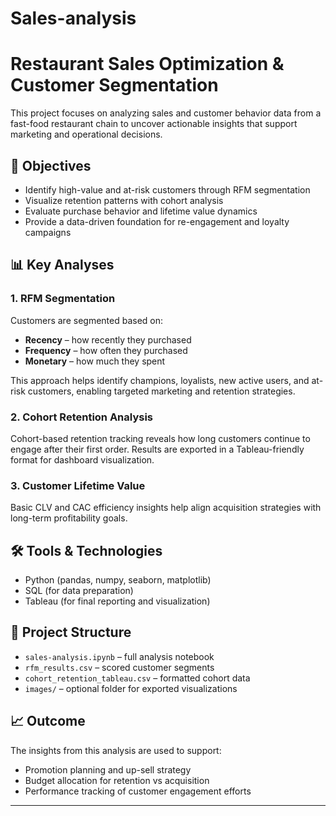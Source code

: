 # Sales-analysis
# Restaurant Sales Optimization & Customer Segmentation

This project focuses on analyzing sales and customer behavior data from a fast-food restaurant chain to uncover actionable insights that support marketing and operational decisions.

## 📌 Objectives

- Identify high-value and at-risk customers through RFM segmentation
- Visualize retention patterns with cohort analysis
- Evaluate purchase behavior and lifetime value dynamics
- Provide a data-driven foundation for re-engagement and loyalty campaigns

## 📊 Key Analyses

### 1. RFM Segmentation
Customers are segmented based on:
- **Recency** – how recently they purchased
- **Frequency** – how often they purchased
- **Monetary** – how much they spent

This approach helps identify champions, loyalists, new active users, and at-risk customers, enabling targeted marketing and retention strategies.

### 2. Cohort Retention Analysis
Cohort-based retention tracking reveals how long customers continue to engage after their first order. Results are exported in a Tableau-friendly format for dashboard visualization.

### 3. Customer Lifetime Value
Basic CLV and CAC efficiency insights help align acquisition strategies with long-term profitability goals.

## 🛠 Tools & Technologies
- Python (pandas, numpy, seaborn, matplotlib)
- SQL (for data preparation)
- Tableau (for final reporting and visualization)

## 📁 Project Structure

- `sales-analysis.ipynb` – full analysis notebook
- `rfm_results.csv` – scored customer segments
- `cohort_retention_tableau.csv` – formatted cohort data
- `images/` – optional folder for exported visualizations

## 📈 Outcome

The insights from this analysis are used to support:
- Promotion planning and up-sell strategy
- Budget allocation for retention vs acquisition
- Performance tracking of customer engagement efforts

---


